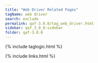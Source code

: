 ```yaml
---
title: "Web Driver Related Pages"
tagName: web driver
search: exclude
permalink: qaf-3.0.0/tag_web_driver.html
sidebar: qaf_3_0_0-sidebar
folder: qaf-3.0.0
---
```

{% include taglogic.html %}

{% include links.html %}
